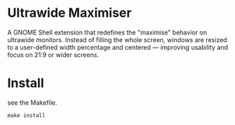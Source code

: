 # Ultrawide Maximiser

A GNOME Shell extension that redefines the "maximise" behavior on ultrawide monitors. Instead of filling the whole screen, windows are resized to a user-defined width percentage and centered — improving usability and focus on 21:9 or wider screens.

# Install

see the Makefile.
```
make install
```
